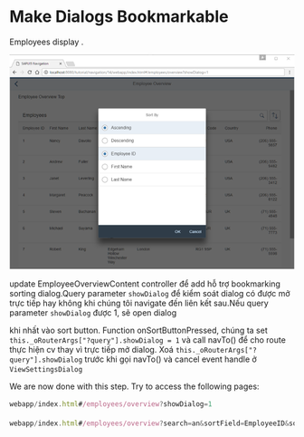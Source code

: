 # Make Dialogs Bookmarkable

Employees display .

![alt text](image-14.png)

update EmployeeOverviewContent controller để add hỗ trợ bookmarking sorting dialog.Query parameter `showDialog` để kiểm soát dialog có được mở trực tiếp hay không khi chúng tôi navigate đến liên kết sau.Nếu query parameter `showDialog` được 1, sẽ open dialog

khi nhất vào sort button. Function onSortButtonPressed, chúng ta set `this._oRouterArgs["?query"].showDialog = 1` và call navTo() để cho route thực hiện cv thay vì trực tiếp mở dialog. Xoá `this._oRouterArgs["?query"].showDialog` trước khi gọi navTo() và cancel event handle ở `ViewSettingsDialog`

We are now done with this step. Try to access the following pages:

```js
webapp/index.html#/employees/overview?showDialog=1

webapp/index.html#/employees/overview?search=an&sortField=EmployeeID&sortDescending=true&showDialog=1
```
